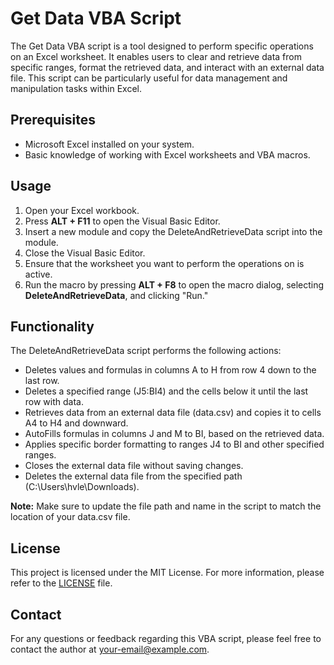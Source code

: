 
# Get Data VBA Script

The Get Data VBA script is a tool designed to perform specific operations on an Excel worksheet. It enables users to clear and retrieve data from specific ranges, format the retrieved data, and interact with an external data file. This script can be particularly useful for data management and manipulation tasks within Excel.

## Prerequisites
- Microsoft Excel installed on your system.
- Basic knowledge of working with Excel worksheets and VBA macros.

## Usage
1. Open your Excel workbook.
2. Press **ALT + F11** to open the Visual Basic Editor.
3. Insert a new module and copy the DeleteAndRetrieveData script into the module.
4. Close the Visual Basic Editor.
5. Ensure that the worksheet you want to perform the operations on is active.
6. Run the macro by pressing **ALT + F8** to open the macro dialog, selecting **DeleteAndRetrieveData**, and clicking "Run."

## Functionality
The DeleteAndRetrieveData script performs the following actions:

- Deletes values and formulas in columns A to H from row 4 down to the last row.
- Deletes a specified range (J5:BI4) and the cells below it until the last row with data.
- Retrieves data from an external data file (data.csv) and copies it to cells A4 to H4 and downward.
- AutoFills formulas in columns J and M to BI, based on the retrieved data.
- Applies specific border formatting to ranges J4 to BI and other specified ranges.
- Closes the external data file without saving changes.
- Deletes the external data file from the specified path (C:\Users\hvle\Downloads\).

**Note:** Make sure to update the file path and name in the script to match the location of your data.csv file.

## License
This project is licensed under the MIT License. For more information, please refer to the [LICENSE](LICENSE) file.

## Contact
For any questions or feedback regarding this VBA script, please feel free to contact the author at your-email@example.com.
